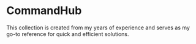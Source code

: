 # CommandHub
This collection is created from my years of experience and serves as my go-to reference for quick and efficient solutions.

